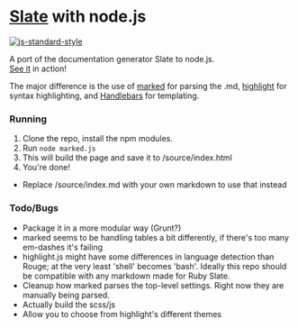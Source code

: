 [Slate](https://github.com/tripit/slate) with node.js
========
[![js-standard-style](https://cdn.rawgit.com/feross/standard/master/badge.svg)](https://github.com/feross/standard)

A port of the documentation generator Slate to node.js.  
[See it](http://jmanek.github.io/slate_node/) in action!

The major difference is the use of [marked](https://github.com/chjj/marked) for parsing the .md, [highlight](https://highlightjs.org/) for syntax highlighting, and [Handlebars](http://handlebarsjs.com/) for templating.  


### Running

1. Clone the repo, install the npm modules.
2. Run `node marked.js`
3. This will build the page and save it to /source/index.html 
4. You're done!  

- Replace /source/index.md with your own markdown to use that instead

### Todo/Bugs

- Package it in a more modular way (Grunt?)
- marked seems to be handling tables a bit differently, if there's too many em-dashes it's failing
- highlight.js might have some differences in language detection than Rouge; at the very least 'shell' becomes 'bash'.  Ideally this repo should be compatible with any markdown made for Ruby Slate.
- Cleanup how marked parses the top-level settings.  Right now they are manually being parsed.
- Actually build the scss/js
- Allow you to choose from highlight's different themes
